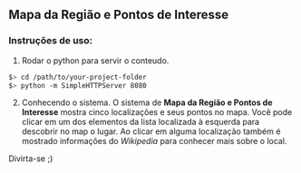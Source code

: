 ## Mapa da Região e Pontos de Interesse

### Instruções de uso:

1. Rodar o python para servir o conteudo.

  ```bash
  $> cd /path/to/your-project-folder
  $> python -m SimpleHTTPServer 8080
  ```

2. Conhecendo o sistema.
	O sistema de **Mapa da Região e Pontos de Interesse** mostra cinco localizações e seus pontos no mapa. Você pode clicar em um dos elementos da lista localizada à esquerda para descobrir no map o lugar. Ao clicar em alguma localização também é mostrado informações do *Wikipedia* para conhecer mais sobre o local.
  
Divirta-se ;)
